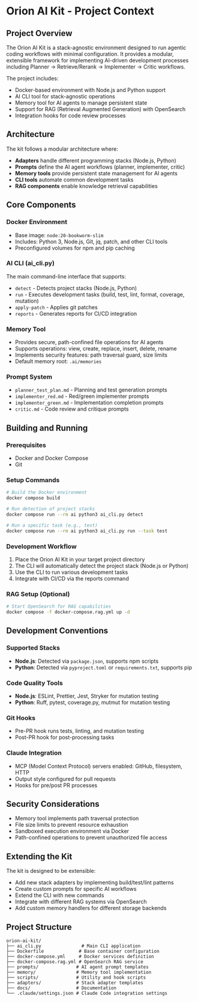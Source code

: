 # Orion AI Kit - Project Context

## Project Overview

The Orion AI Kit is a stack-agnostic environment designed to run agentic coding workflows with minimal configuration. It provides a modular, extensible framework for implementing AI-driven development processes including Planner → Retrieve/Rerank → Implementer → Critic workflows.

The project includes:
- Docker-based environment with Node.js and Python support
- AI CLI tool for stack-agnostic operations
- Memory tool for AI agents to manage persistent state
- Support for RAG (Retrieval Augmented Generation) with OpenSearch
- Integration hooks for code review processes

## Architecture

The kit follows a modular architecture where:
- **Adapters** handle different programming stacks (Node.js, Python)
- **Prompts** define the AI agent workflows (planner, implementer, critic)
- **Memory tools** provide persistent state management for AI agents
- **CLI tools** automate common development tasks
- **RAG components** enable knowledge retrieval capabilities

## Core Components

### Docker Environment
- Base image: `node:20-bookworm-slim`
- Includes: Python 3, Node.js, Git, jq, patch, and other CLI tools
- Preconfigured volumes for npm and pip caching

### AI CLI (ai_cli.py)
The main command-line interface that supports:
- `detect` - Detects project stacks (Node.js, Python)
- `run` - Executes development tasks (build, test, lint, format, coverage, mutation)
- `apply-patch` - Applies git patches
- `reports` - Generates reports for CI/CD integration

### Memory Tool
- Provides secure, path-confined file operations for AI agents
- Supports operations: view, create, replace, insert, delete, rename
- Implements security features: path traversal guard, size limits
- Default memory root: `.ai/memories`

### Prompt System
- `planner_test_plan.md` - Planning and test generation prompts
- `implementer_red.md` - Red/green implementer prompts
- `implementer_green.md` - Implementation completion prompts
- `critic.md` - Code review and critique prompts

## Building and Running

### Prerequisites
- Docker and Docker Compose
- Git

### Setup Commands
```bash
# Build the Docker environment
docker compose build

# Run detection of project stacks
docker compose run --rm ai python3 ai_cli.py detect

# Run a specific task (e.g., test)
docker compose run --rm ai python3 ai_cli.py run --task test
```

### Development Workflow
1. Place the Orion AI Kit in your target project directory
2. The CLI will automatically detect the project stack (Node.js or Python)
3. Use the CLI to run various development tasks
4. Integrate with CI/CD via the reports command

### RAG Setup (Optional)
```bash
# Start OpenSearch for RAG capabilities
docker compose -f docker-compose.rag.yml up -d
```

## Development Conventions

### Supported Stacks
- **Node.js**: Detected via `package.json`, supports npm scripts
- **Python**: Detected via `pyproject.toml` or `requirements.txt`, supports pip

### Code Quality Tools
- **Node.js**: ESLint, Prettier, Jest, Stryker for mutation testing
- **Python**: Ruff, pytest, coverage.py, mutmut for mutation testing

### Git Hooks
- Pre-PR hook runs tests, linting, and mutation testing
- Post-PR hook for post-processing tasks

### Claude Integration
- MCP (Model Context Protocol) servers enabled: GitHub, filesystem, HTTP
- Output style configured for pull requests
- Hooks for pre/post PR processes

## Security Considerations

- Memory tool implements path traversal protection
- File size limits to prevent resource exhaustion
- Sandboxed execution environment via Docker
- Path-confined operations to prevent unauthorized file access

## Extending the Kit

The kit is designed to be extensible:
- Add new stack adapters by implementing build/test/lint patterns
- Create custom prompts for specific AI workflows
- Extend the CLI with new commands
- Integrate with different RAG systems via OpenSearch
- Add custom memory handlers for different storage backends

## Project Structure

```
orion-ai-kit/
├── ai_cli.py               # Main CLI application
├── Dockerfile             # Base container configuration
├── docker-compose.yml     # Docker services definition
├── docker-compose.rag.yml # OpenSearch RAG service
├── prompts/              # AI agent prompt templates
├── memory/               # Memory tool implementation
├── scripts/              # Utility and hook scripts
├── adapters/             # Stack adapter templates
├── docs/                 # Documentation
└── .claude/settings.json # Claude Code integration settings
```